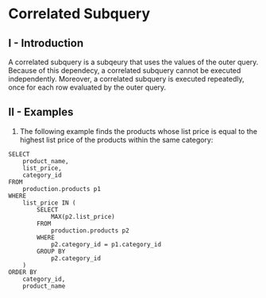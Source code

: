 # Correlated Subquery
## I - Introduction
A correlated subquery is a subqeury that uses the values of the outer query.
Because of this dependecy, a correlated subquery cannot be executed independently.
Moreover, a correlated subquery is executed repeatedly, once for each row evaluated by the outer query.

## II - Examples 
1. The following example finds the products whose list price is equal to the highest list price of the products within the same category:
```
SELECT
    product_name,
    list_price,
    category_id
FROM
    production.products p1
WHERE
    list_price IN (
        SELECT
            MAX(p2.list_price)
        FROM
            production.products p2
        WHERE
            p2.category_id = p1.category_id
        GROUP BY
            p2.category_id
    )
ORDER BY 
    category_id,
    product_name
```


